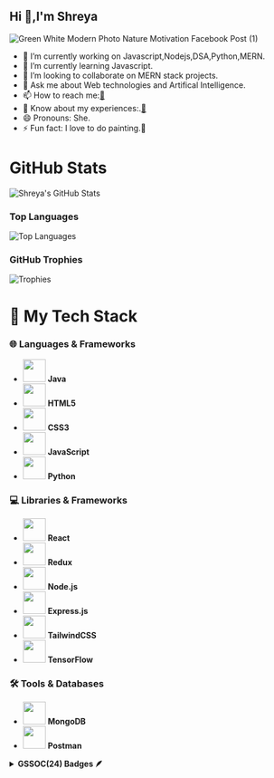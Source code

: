 ## Hi 👋,I'm Shreya 




![Green White Modern Photo Nature Motivation Facebook Post (1)](https://github.com/user-attachments/assets/e35864ba-60e1-49ef-883a-4f5aec7aeabf)
- 🔭 I’m currently working on Javascript,Nodejs,DSA,Python,MERN.
- 🌱 I’m currently learning Javascript.
- 👯 I’m looking to collaborate on MERN stack projects.
- 💬 Ask me about Web technologies and Artifical Intelligence.
- 📫 How to reach me:[📧](mailto:shreyasupe510@gmail.com)
- 📄 Know about my experiences:.[📄](https://drive.google.com/file/d/1KAmuBEmvU60zzEtDZqI7_Jr2YSKr5sk6/view?usp=sharing)
- 😄 Pronouns: She.
- ⚡ Fun fact: I love to do painting.🎨





# GitHub Stats

![Shreya's GitHub Stats](https://github-readme-stats.vercel.app/api?username=shreyasupe35&show_icons=true&hide_title=true&count_private=true&theme=blue-green)

### Top Languages
![Top Languages](https://github-readme-stats.vercel.app/api/top-langs/?username=shreyasupe35&layout=compact&theme=blue-green)



### GitHub Trophies
![Trophies](https://github-profile-trophy.vercel.app/?username=shreyasupe35&theme=onedark)


# 🚀 My Tech Stack

### 🌐 **Languages & Frameworks**
- <img src="https://img.icons8.com/ios-filled/50/000000/java-coffee-cup.png" width="40" height="40"/> **Java**  
- <img src="https://img.icons8.com/ios-filled/50/000000/html-5.png" width="40" height="40"/> **HTML5**  
- <img src="https://img.icons8.com/ios-filled/50/000000/css3.png" width="40" height="40"/> **CSS3**  
- <img src="https://img.icons8.com/ios-filled/50/000000/javascript.png" width="40" height="40"/> **JavaScript**  
- <img src="https://img.icons8.com/ios-filled/50/000000/python.png" width="40" height="40"/> **Python**

### 💻 **Libraries & Frameworks**
- <img src="https://img.icons8.com/ios-filled/50/000000/react-native.png" width="40" height="40"/> **React**  
- <img src="https://img.icons8.com/ios-filled/50/000000/redux.png" width="40" height="40"/> **Redux**  
- <img src="https://img.icons8.com/ios-filled/50/000000/nodejs.png" width="40" height="40"/> **Node.js**  
- <img src="https://img.icons8.com/ios-filled/50/000000/express.png" width="40" height="40"/> **Express.js**  
- <img src="https://img.icons8.com/ios-filled/50/000000/tailwindcss.png" width="40" height="40"/> **TailwindCSS**  
- <img src="https://img.icons8.com/ios-filled/50/000000/tensorflow.png" width="40" height="40"/> **TensorFlow**

### 🛠️ **Tools & Databases**
- <img src="https://img.icons8.com/ios-filled/50/000000/mongodb.png" width="40" height="40"/> **MongoDB**  
- <img src="https://img.icons8.com/ios-filled/50/000000/postman.png" width="40" height="40"/> **Postman**  







<details>	
 <summary><b>GSSOC(24) Badges 🪶</b></summary><br>
<div style='display:flex; align-items:center; gap: 10px;' align='center'><a href="https://gssoc.girlscript.tech/leaderboard">
<img src="https://raw.githubusercontent.com/GSSoC24/Postman-Challenge/main/docs/assets/Postman%20White.png" width="100px" height="100px" />
  
</div>
</details>




